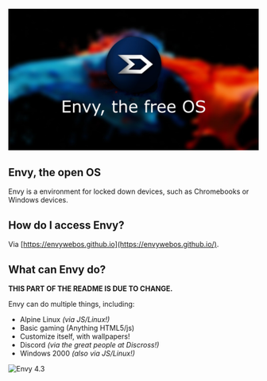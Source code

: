 ![Envy logo](envy.jpeg)

## Envy, the open OS
Envy is a environment for locked down devices, such as Chromebooks or Windows devices.

## How do I access Envy?
Via [https://envywebos.github.io](https://envywebos.github.io/).

## What can Envy do?
**THIS PART OF THE README IS DUE TO CHANGE.**

  Envy can do multiple things, including:
  
  * Alpine Linux *(via JS/Linux!)*
  * Basic gaming (Anything HTML5/js)
  * Customize itself, with wallpapers!
  * Discord *(via the great people at Discross!)*
  * Windows 2000 *(also via JS/Linux!)*

![Envy 4.3](43preview.png)
